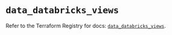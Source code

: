 # `data_databricks_views`

Refer to the Terraform Registry for docs: [`data_databricks_views`](https://registry.terraform.io/providers/databricks/databricks/1.90.0/docs/data-sources/views).
